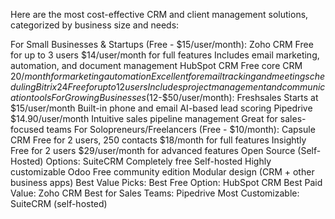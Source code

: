 Here are the most cost-effective CRM and client management solutions, categorized by business size and needs:

For Small Businesses & Startups (Free - $15/user/month):
Zoho CRM
Free for up to 3 users
$14/user/month for full features
Includes email marketing, automation, and document management
HubSpot CRM
Free core CRM
$20/month for marketing automation
Excellent for email tracking and meeting scheduling
Bitrix24
Free for up to 12 users
Includes project management and communication tools
For Growing Businesses ($12-$50/user/month):
Freshsales
Starts at $15/user/month
Built-in phone and email
AI-based lead scoring
Pipedrive
$14.90/user/month
Intuitive sales pipeline management
Great for sales-focused teams
For Solopreneurs/Freelancers (Free - $10/month):
Capsule CRM
Free for 2 users, 250 contacts
$18/month for full features
Insightly
Free for 2 users
$29/user/month for advanced features
Open Source (Self-Hosted) Options:
SuiteCRM
Completely free
Self-hosted
Highly customizable
Odoo
Free community edition
Modular design (CRM + other business apps)
Best Value Picks:
Best Free Option: HubSpot CRM
Best Paid Value: Zoho CRM
Best for Sales Teams: Pipedrive
Most Customizable: SuiteCRM (self-hosted)
